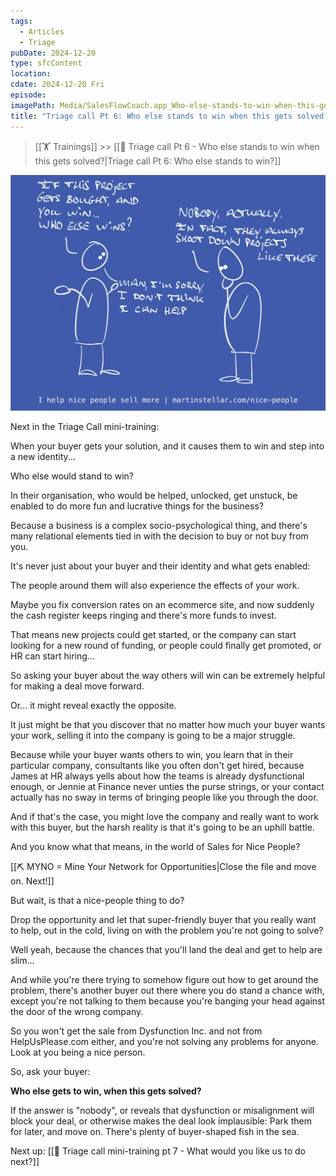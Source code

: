 ```yaml
---
tags:
  - Articles
  - Triage
pubDate: 2024-12-20
type: sfcContent
location: 
cdate: 2024-12-20 Fri
episode: 
imagePath: Media/SalesFlowCoach.app_Who-else-stands-to-win-when-this-gets-solved_MartinStellar.jpeg
title: "Triage call Pt 6: Who else stands to win when this gets solved?"
---
```

> [[🏋️ Trainings]] >> [[📄 Triage call Pt 6 - Who else stands to win when this gets solved?|Triage call Pt 6: Who else stands to win?]]

![](Media/SalesFlowCoach.app_Who-else-stands-to-win-when-this-gets-solved_MartinStellar.jpeg)

Next in the Triage Call mini-training:

When your buyer gets your solution, and it causes them to win and step into a new identity...

Who else would stand to win?

In their organisation, who would be helped, unlocked, get unstuck, be enabled to do more fun and lucrative things for the business?

Because a business is a complex socio-psychological thing, and there's many relational elements tied in with the decision to buy or not buy from you.

It's never just about your buyer and their identity and what gets enabled:

The people around them will also experience the effects of your work.

Maybe you fix conversion rates on an ecommerce site, and now suddenly the cash register keeps ringing and there's more funds to invest.

That means new projects could get started, or the company can start looking for a new round of funding, or people could finally get promoted, or HR can start hiring...

So asking your buyer about the way others will win can be extremely helpful for making a deal move forward.

Or... it might reveal exactly the opposite.

It just might be that you discover that no matter how much your buyer wants your work, selling it into the company is going to be a major struggle.

Because while your buyer wants others to win, you learn that in their particular company, consultants like you often don't get hired, because James at HR always yells about how the teams is already dysfunctional enough, or Jennie at Finance never unties the purse strings, or your contact actually has no sway in terms of bringing people like you through the door.

And if that's the case, you might love the company and really want to work with this buyer, but the harsh reality is that it's going to be an uphill battle.

And you know what that means, in the world of Sales for Nice People?

[[⛏️ MYNO = Mine Your Network for Opportunities|Close the file and move on. Next!]]

But wait, is that a nice-people thing to do?

Drop the opportunity and let that super-friendly buyer that you really want to help, out in the cold, living on with the problem you're not going to solve?

Well yeah, because the chances that you'll land the deal and get to help are slim...

And while you're there trying to somehow figure out how to get around the problem, there's another buyer out there where you do stand a chance with, except you're not talking to them because you're banging your head against the door of the wrong company.

So you won't get the sale from Dysfunction Inc. and not from HelpUsPlease.com either, and you're not solving any problems for anyone. Look at you being a nice person.

So, ask your buyer:

**Who else gets to win, when this gets solved?**

If the answer is "nobody", or reveals that dysfunction or misalignment will block your deal, or otherwise makes the deal look implausible: Park them for later, and move on. There's plenty of buyer-shaped fish in the sea.

Next up: [[📄 Triage call mini-training pt 7 - What would you like us to do next?]]
